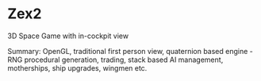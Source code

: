 # Zex2
3D Space Game with in-cockpit view

Summary: OpenGL, traditional first person view, quaternion based engine - RNG procedural generation, trading, stack based AI management, motherships, ship upgrades, wingmen etc.

